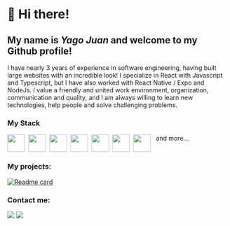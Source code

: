 # 👋 Hi there!
## My name is _*Yago Juan*_ and welcome to my Github profile!

I have nearly 3 years of experience in software engineering, having built large websites with an incredible look! I specialize in React with Javascript and Typescript, but I have also worked with React Native / Expo and NodeJs. I value a friendly and united work environment, organization, communication and quality, and I am always willing to learn new technologies, help people and solve challenging problems.

### My Stack

<div style="display: flex;">
  <img src="https://cdn.jsdelivr.net/gh/devicons/devicon/icons/react/react-original.svg" width='40' height='40' />&nbsp;&nbsp;
  <img src="https://cdn.jsdelivr.net/gh/devicons/devicon/icons/typescript/typescript-original.svg" width='40' height='40' />&nbsp;&nbsp;
  <img src="https://www.svgrepo.com/show/333609/tailwind-css.svg" width='40' height='40' />&nbsp;&nbsp;
  <img src="https://cdn.jsdelivr.net/gh/devicons/devicon/icons/sass/sass-original.svg" width='40' height='40' />&nbsp;&nbsp;
  <img src="https://cdn.worldvectorlogo.com/logos/next-js.svg" width='40' height='40' />&nbsp;&nbsp;
  <img src="https://cdn.worldvectorlogo.com/logos/radix-ui.svg" width='40' height='40' />&nbsp;&nbsp;
  <img src="https://cdn.jsdelivr.net/gh/devicons/devicon/icons/redux/redux-original.svg" width='40' height='40' />&nbsp;&nbsp; and more...
</div>

### My projects:
[![Readme card](https://github-readme-stats.vercel.app/api/pin/?username=yagoyj&repo=vite-web-features&theme=darcula)](https://github.com/anuraghazra/github-readme-stats)

### Contact me:

<div>
  <a href="https://www.linkedin.com/in/yagoyj" target="_blank"><img loading="lazy" src="https://img.shields.io/badge/-LinkedIn-%230077B5?style=for-the-badge&logo=linkedin&logoColor=white" target="_blank"></a>   
  <a href = "mailto:yagojuandev@gmail.com"><img loading="lazy" src="https://img.shields.io/badge/Gmail-D14836?style=for-the-badge&logo=gmail&logoColor=white" target="_blank"></a>
</div>

